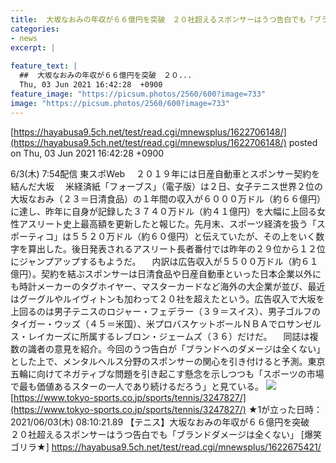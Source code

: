 ```yaml
---
title:  大坂なおみの年収が６６億円を突破　２０社超えるスポンサーはうつ告白でも「ブランドダメージは全くない」★2  
categories:
- news
excerpt: |
  
feature_text: |
  ##  大坂なおみの年収が６６億円を突破　２０...
  Thu, 03 Jun 2021 16:42:28  +0900
feature_image: "https://picsum.photos/2560/600?image=733"
image: "https://picsum.photos/2560/600?image=733"
---
```


[https://hayabusa9.5ch.net/test/read.cgi/mnewsplus/1622706148/](https://hayabusa9.5ch.net/test/read.cgi/mnewsplus/1622706148/)
posted on Thu, 03 Jun 2021 16:42:28  +0900

<!--more-->

6/3(木) 7:54配信 東スポWeb 　２０１９年には日産自動車とスポンサー契約を結んだ大坂 　米経済紙「フォーブス」（電子版）は２日、女子テニス世界２位の大坂なおみ（２３＝日清食品）の１年間の収入が６０００万ドル（約６６億円）に達し、昨年に自身が記録した３７４０万ドル（約４１億円）を大幅に上回る女性アスリート史上最高額を更新したと報じた。先月末、スポーツ経済を扱う「スポーティコ」は５５２０万ドル（約６０億円）と伝えていたが、その上をいく数字を算出した。後日発表されるアスリート長者番付では昨年の２９位から１２位にジャンプアップするもようだ。 　内訳は広告収入が５５００万ドル（約６１億円）。契約を結ぶスポンサーは日清食品や日産自動車といった日本企業以外にも時計メーカーのタグホイヤー、マスターカードなど海外の大企業が並び、最近はグーグルやルイヴィトンも加わって２０社を超えたという。広告収入で大坂を上回るのは男子テニスのロジャー・フェデラー（３９＝スイス）、男子ゴルフのタイガー・ウッズ（４５＝米国）、米プロバスケットボールＮＢＡでロサンゼルス・レイカーズに所属するレブロン・ジェームズ（３６）だけだ。 　同誌は複数の識者の意見を紹介。今回のうつ告白が「ブランドへのダメージは全くない」とした上で、メンタルヘルス分野のスポンサーの関心を引き付けると予測。東京五輪に向けてネガティブな問題を引き起こす懸念を示しつつも「スポーツの市場で最も価値あるスターの一人であり続けるだろう」と見ている。 ![](https://amd-pctr.c.yimg.jp/r/iwiz-amd/20210603-03247827-tospoweb-000-4-view.jpg) [https://www.tokyo-sports.co.jp/sports/tennis/3247827/](https://www.tokyo-sports.co.jp/sports/tennis/3247827/) ★1が立った日時：2021/06/03(木) 08:10:21.89 【テニス】大坂なおみの年収が６６億円を突破　２０社超えるスポンサーはうつ告白でも「ブランドダメージは全くない」 [爆笑ゴリラ★] https://hayabusa9.5ch.net/test/read.cgi/mnewsplus/1622675421/
